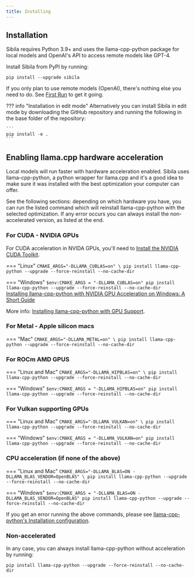 ```yaml
---
title: Installing
---
```


## Installation

Sibila requires Python 3.9+ and uses the llama-cpp-python package for local models and OpenAI's API to access remote models like GPT-4.

Install Sibila from PyPI by running:

```
pip install --upgrade sibila
```

If you only plan to use remote models (OpenAI), there's nothing else you need to do. See [First Run](first_run.md) to get it going.



??? info "Installation in edit mode"
    Alternatively you can install Sibila in edit mode by downloading the GitHub repository and running the following in the base folder of the repository:

    ```
    pip install -e .
    ```




## Enabling llama.cpp hardware acceleration

Local models will run faster with hardware acceleration enabled. Sibila uses llama-cpp-python, a python wrapper for llama.cpp and it's a good idea to make sure it was installed with the best optimization your computer can offer. 

See the following sections: depending on which hardware you have, you can run the listed command which will reinstall llama-cpp-python with the selected optimization. If any error occurs you can always install the non-accelerated version, as listed at the end. 


### For CUDA - NVIDIA GPUs

For CUDA acceleration in NVIDA GPUs, you'll need to [Install the NVIDIA CUDA Toolkit](https://developer.nvidia.com/cuda-toolkit-archive).


=== "Linux"
    ```
    CMAKE_ARGS="-DLLAMA_CUBLAS=on" \
    pip install llama-cpp-python --upgrade --force-reinstall --no-cache-dir
    ```

=== "Windows"
    ```
    $env:CMAKE_ARGS = "-DLLAMA_CUBLAS=on"
    pip install llama-cpp-python --upgrade --force-reinstall --no-cache-dir
    ```    
    [Installing llama-cpp-python with NVIDIA GPU Acceleration on Windows: A Short Guide](https://medium.com/@piyushbatra1999/installing-llama-cpp-python-with-nvidia-gpu-acceleration-on-windows-a-short-guide-0dfac475002d)


More info: [Installing llama-cpp-python with GPU Support](https://michaelriedl.com/2023/09/10/llama2-install-gpu.html).



### For Metal - Apple silicon macs

=== "Mac"
    ```
    CMAKE_ARGS="-DLLAMA_METAL=on" \
    pip install llama-cpp-python --upgrade --force-reinstall --no-cache-dir
    ```




### For ROCm AMD GPUS

=== "Linux and Mac"
    ```
    CMAKE_ARGS="-DLLAMA_HIPBLAS=on" \
    pip install llama-cpp-python --upgrade --force-reinstall --no-cache-dir
    ```

=== "Windows"
    ```
    $env:CMAKE_ARGS = "-DLLAMA_HIPBLAS=on"
    pip install llama-cpp-python --upgrade --force-reinstall --no-cache-dir
    ```



### For Vulkan supporting GPUs

=== "Linux and Mac"
    ```
    CMAKE_ARGS="-DLLAMA_VULKAN=on" \
    pip install llama-cpp-python --upgrade --force-reinstall --no-cache-dir
    ```

=== "Windows"
    ```
    $env:CMAKE_ARGS = "-DLLAMA_VULKAN=on"
    pip install llama-cpp-python --upgrade --force-reinstall --no-cache-dir
    ```



### CPU acceleration (if none of the above)

=== "Linux and Mac"
    ```
    CMAKE_ARGS="-DLLAMA_BLAS=ON -DLLAMA_BLAS_VENDOR=OpenBLAS" \
    pip install llama-cpp-python --upgrade --force-reinstall --no-cache-dir
    ```

=== "Windows"
    ```
    $env:CMAKE_ARGS = "-DLLAMA_BLAS=ON -DLLAMA_BLAS_VENDOR=OpenBLAS"
    pip install llama-cpp-python --upgrade --force-reinstall --no-cache-dir
    ```




If you get an error running the above commands, please see [llama-cpp-python's Installation configuration](https://github.com/abetlen/llama-cpp-python?tab=readme-ov-file#installation-configuration).


### Non-accelerated

In any case, you can always install llama-cpp-python without acceleration by running:

```
pip install llama-cpp-python --upgrade --force-reinstall --no-cache-dir
```

